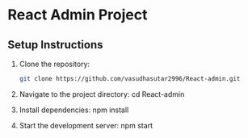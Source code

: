 # React Admin Project

## Setup Instructions
1. Clone the repository:
   ```bash
   git clone https://github.com/vasudhasutar2996/React-admin.git

 2.  Navigate to the project directory:
cd React-admin

3. Install dependencies:
npm install

4. Start the development server:
npm start
